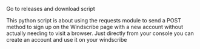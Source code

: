Go to releases and download script

This python script is about using the requests module to send a POST method to sign up on the Windscribe page with a new account without actually needing to visit a browser. Just directly from your console you can create an account and use it on your windscribe
